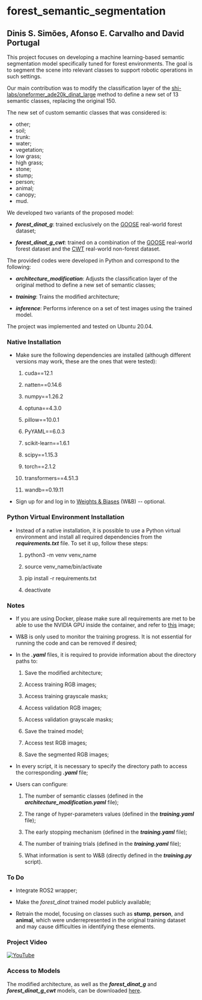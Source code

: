 



# forest_semantic_segmentation



## Dinis S. Simões, Afonso E. Carvalho and David Portugal



This project focuses on developing a machine learning-based semantic segmentation model specifically tuned for forest environments. The goal is to segment the scene into relevant classes to support robotic operations in such settings.



Our main contribution was to modify the classification layer of the [shi-labs/oneformer_ade20k_dinat_large](https://huggingface.co/shi-labs/oneformer_ade20k_dinat_large) method to define a new set of 13 semantic classes, replacing the original 150.



The new set of custom semantic classes that was considered is:

- other;
- soil;
- trunk:
- water;
- vegetation;
- low grass;
- high grass;
- stone;
- stump;
- person;
- animal;
- canopy;
- mud.



We developed two variants of the proposed model:

- ***forest_dinat_g***: trained exclusively on the [GOOSE](https://goose-dataset.de/) real-world forest dataset;

- ***forest_dinat_g_cwt***: trained on a combination of the [GOOSE](https://goose-dataset.de/) real-world forest dataset and the [CWT](https://gamma.umd.edu/tns/) real-world non-forest dataset.





The provided codes were developed in Python and correspond to the following:



- ***architecture_modification***: Adjusts the classification layer of the original method to define a new set of semantic classes;



- ***training***: Trains the modified architecture;



- ***inference***: Performs inference on a set of test images using the trained model.



The project was implemented and tested on Ubuntu 20.04.





### **Native Installation**





- Make sure the following dependencies are installed (although different versions may work, these are the ones that were tested):



    1. cuda==12.1  

    2. natten==0.14.6  

    3. numpy==1.26.2  

    4. optuna==4.3.0

    5. pillow==10.0.1

    6. PyYAML==6.0.3

    7. scikit-learn==1.6.1  

    8. scipy==1.15.3  

    9. torch==2.1.2  

    10. transformers==4.51.3 

    11. wandb==0.19.11



- Sign up for and log in to [Weights & Biases](https://wandb.ai) (W&B) -- optional.




### **Python Virtual Environment Installation**



- Instead of a native installation, it is possible to use a Python virtual environment and install all required dependencies from the ***requirements.txt*** file. To set it up, follow these steps:


    1. python3 -m venv venv_name        

    2. source venv_name/bin/activate    

    3. pip install -r requirements.txt  

    4. deactivate                       




### **Notes**



- If you are using Docker, please make sure all requirements are met to be able to use the NVIDIA GPU inside the container, and refer to [this](https://hub.docker.com/layers/pytorch/pytorch/2.1.2-cuda12.1-cudnn8-devel/images/sha256:a5de097b482f5927baf2322f4419f11044bfe4f08c7b7593dbaff8e41d03a204) image;



- W&B is only used to monitor the training progress. It is not essential for running the code and can be removed if desired;



- In the ***.yaml*** files, it is required to provide information about the directory paths to:


    1. Save the modified architecture;

    2. Access training RGB images;

    3. Access training grayscale masks;

    4. Access validation RGB images;

    5. Access validation grayscale masks;

    6. Save the trained model;

    7. Access test RGB images;

    8. Save the segmented RGB images;




- In every script, it is necessary to specify the directory path to access the corresponding ***.yaml*** file;


- Users can configure:



    1. The number of semantic classes (defined in the ***architecture_modification.yaml*** file);

    2. The range of hyper-parameters values (defined in the ***training.yaml*** file);

    3. The early stopping mechanism (defined in the ***training.yaml*** file);

    4. The number of training trials (defined in the ***training.yaml*** file);

    5. What information is sent to W&B (directly defined in the ***training.py*** script).



### **To Do**

- Integrate ROS2 wrapper;

- Make the *forest_dinat* trained model publicly available;

- Retrain the model, focusing on classes such as **stump**, **person**, and **animal**, which were underrepresented in the original training dataset and may cause difficulties in identifying these elements.



### **Project Video**

[![YouTube](http://i.ytimg.com/vi/IFs4Nn2fgKE/hqdefault.jpg)](https://www.youtube.com/watch?v=IFs4Nn2fgKE)



### **Access to Models**

The modified architecture, as well as the ***forest_dinat_g*** and ***forest_dinat_g_cwt*** models, can be downloaded [here](https://drive.google.com/drive/folders/1YSDCQNTqj44fIiFqyNlAtjZ15Ewtp75q?usp=drive_link).

